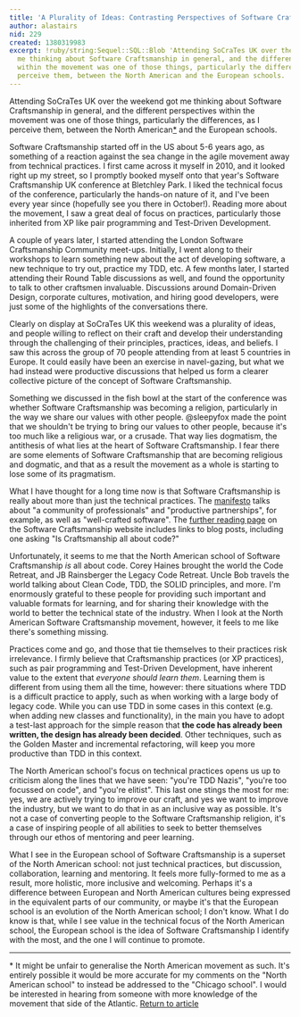 ```yaml
---
title: 'A Plurality of Ideas: Contrasting Perspectives of Software Craftsmanship'
author: alastairs
nid: 229
created: 1380319983
excerpt: !ruby/string:Sequel::SQL::Blob 'Attending SoCraTes UK over the weekend got
  me thinking about Software Craftsmanship in general, and the different perspectives
  within the movement was one of those things, particularly the differences, as I
  perceive them, between the North American and the European schools. '
---
```

Attending SoCraTes UK over the weekend got me thinking about Software Craftsmanship in general, and the different perspectives within the movement was one of those things, particularly the differences, as I perceive them, between the North American<a name="footnote1-ref" href="#footnote1">*</a> and the European schools. 

<!--break-->

Software Craftsmanship started off in the US about 5-6 years ago, as something of a reaction against the sea change in the agile movement away from technical practices. I first came across it myself in 2010, and it looked right up my street, so I promptly booked myself onto that year's Software Craftsmanship UK conference at Bletchley Park. I liked the technical focus of the conference, particularly the hands-on nature of it, and I've been every year since (hopefully see you there in October!). Reading more about the movement, I saw a great deal of focus on practices, particularly those inherited from XP like pair programming and Test-Driven Development.

A couple of years later, I started attending the London Software Craftsmanship Community meet-ups. Initially, I went along to their workshops to learn something new about the act of developing software, a new technique to try out, practice my TDD, etc. A few months later, I started attending their Round Table discussions as well, and found the opportunity to talk to other craftsmen invaluable. Discussions around Domain-Driven Design, corporate cultures, motivation, and hiring good developers, were just some of the highlights of the conversations there.

Clearly on display at SoCraTes UK this weekend was a plurality of ideas, and people willing to reflect on their craft and develop their understanding through the challenging of their principles, practices, ideas, and beliefs. I saw this across the group of 70 people attending from at least 5 countries in Europe. It could easily have been an exercise in navel-gazing, but what we had instead were productive discussions that helped us form a clearer collective picture of the concept of Software Craftsmanship.

Something we discussed in the fish bowl at the start of the conference was whether Software Craftsmanship was becoming a religion, particularly in the way we share our values with other people. @sleepyfox made the point that we shouldn't be trying to bring our values to other people, because it's too much like a religious war, or a crusade. That way lies dogmatism, the antithesis of what lies at the heart of Software Craftsmanship. I fear there are some elements of Software Craftsmanship that are becoming religious and dogmatic, and that as a result the movement as a whole is starting to lose some of its pragmatism. 

What I have thought for a long time now is that Software Craftsmanship is really about more than just the technical practices. The [manifesto](http://manifesto.softwarecraftsmanship.org) talks about "a community of professionals" and "productive partnerships", for example, as well as "well-crafted software". The [further reading page](http://manifesto.softwarecraftsmanship.org/#/en/reading) on the Software Craftsmanship website includes links to blog posts, including one asking "Is Craftsmanship all about code?"

Unfortunately, it seems to me that the North American school of Software Craftsmanship *is* all about code. Corey Haines brought the world the Code Retreat, and JB Rainsberger the Legacy Code Retreat. Uncle Bob travels the world talking about Clean Code, TDD, the SOLID principles, and more. I'm enormously grateful to these people for providing such important and valuable formats for learning, and for sharing their knowledge with the world to better the technical state of the industry. When I look at the North American Software Craftsmanship movement, however, it feels to me like there's something missing.

Practices come and go, and those that tie themselves to their practices risk irrelevance. I firmly believe that Craftsmanship practices (or XP practices), such as pair programming and Test-Driven Development, have inherent value to the extent that *everyone should learn them*. Learning them is different from using them all the time, however: there situations where TDD is a difficult practice to apply, such as when working with a large body of legacy code. While you can use TDD in some cases in this context (e.g. when adding new classes and functionality), in the main you have to adopt a test-last approach for the simple reason that **the code has already been written, the design has already been decided**. Other techniques, such as the Golden Master and incremental refactoring, will keep you more productive than TDD in this context.

The North American school's focus on technical practices opens us up to criticism along the lines that we have seen: "you're TDD Nazis", "you're too focussed on code", and "you're elitist". This last one stings the most for me: yes, we are actively trying to improve our craft, and yes we want to improve the industry, but we want to do that in as an inclusive way as possible. It's not a case of converting people to the Software Craftsmanship religion, it's a case of inspiring people of all abilities to seek to better themselves through our ethos of mentoring and peer learning. 

What I see in the European school of Software Craftsmanship is a superset of the North American school: not just technical practices, but discussion, collaboration, learning and mentoring. It feels more fully-formed to me as a result, more holistic, more inclusive and welcoming. Perhaps it's a difference between European and North American cultures being expressed in the equivalent parts of our community, or maybe it's that the European school is an evolution of the North American school; I don't know. What I do know is that, while I see value in the technical focus of the North American school, the European school is the idea of Software Craftsmanship I identify with the most, and the one I will continue to promote. 

---

<a name="footnote1">*</a> It might be unfair to generalise the North American movement as such. It's entirely possible it would be more accurate for my comments on the "North American school" to instead be addressed to the "Chicago school". I would be interested in hearing from someone with more knowledge of the movement that side of the Atlantic. [Return to article](#footnote1-ref)

